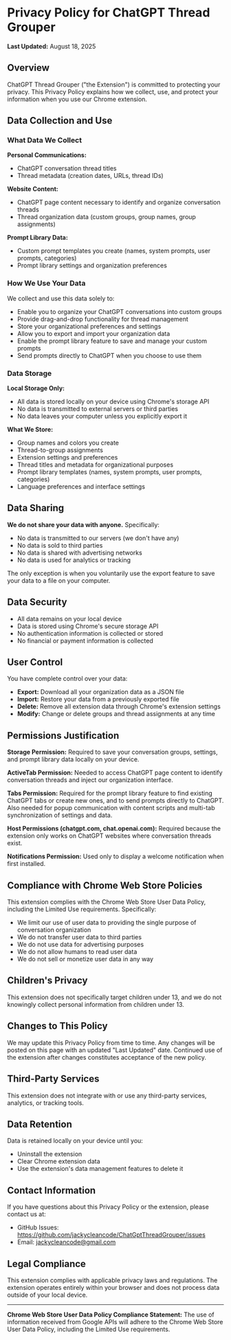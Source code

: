 # Privacy Policy for ChatGPT Thread Grouper

**Last Updated:** August 18, 2025

## Overview

ChatGPT Thread Grouper ("the Extension") is committed to protecting your privacy. This Privacy Policy explains how we collect, use, and protect your information when you use our Chrome extension.

## Data Collection and Use

### What Data We Collect

**Personal Communications:**
- ChatGPT conversation thread titles
- Thread metadata (creation dates, URLs, thread IDs)

**Website Content:**
- ChatGPT page content necessary to identify and organize conversation threads
- Thread organization data (custom groups, group names, group assignments)

**Prompt Library Data:**
- Custom prompt templates you create (names, system prompts, user prompts, categories)
- Prompt library settings and organization preferences

### How We Use Your Data

We collect and use this data solely to:
- Enable you to organize your ChatGPT conversations into custom groups
- Provide drag-and-drop functionality for thread management
- Store your organizational preferences and settings
- Allow you to export and import your organization data
- Enable the prompt library feature to save and manage your custom prompts
- Send prompts directly to ChatGPT when you choose to use them

### Data Storage

**Local Storage Only:**
- All data is stored locally on your device using Chrome's storage API
- No data is transmitted to external servers or third parties
- No data leaves your computer unless you explicitly export it

**What We Store:**
- Group names and colors you create
- Thread-to-group assignments
- Extension settings and preferences
- Thread titles and metadata for organizational purposes
- Prompt library templates (names, system prompts, user prompts, categories)
- Language preferences and interface settings

## Data Sharing

**We do not share your data with anyone.** Specifically:
- No data is transmitted to our servers (we don't have any)
- No data is sold to third parties
- No data is shared with advertising networks
- No data is used for analytics or tracking

The only exception is when you voluntarily use the export feature to save your data to a file on your computer.

## Data Security

- All data remains on your local device
- Data is stored using Chrome's secure storage API
- No authentication information is collected or stored
- No financial or payment information is collected

## User Control

You have complete control over your data:
- **Export:** Download all your organization data as a JSON file
- **Import:** Restore your data from a previously exported file  
- **Delete:** Remove all extension data through Chrome's extension settings
- **Modify:** Change or delete groups and thread assignments at any time

## Permissions Justification

**Storage Permission:** Required to save your conversation groups, settings, and prompt library data locally on your device.

**ActiveTab Permission:** Needed to access ChatGPT page content to identify conversation threads and inject our organization interface.

**Tabs Permission:** Required for the prompt library feature to find existing ChatGPT tabs or create new ones, and to send prompts directly to ChatGPT. Also needed for popup communication with content scripts and multi-tab synchronization of settings and data.

**Host Permissions (chatgpt.com, chat.openai.com):** Required because the extension only works on ChatGPT websites where conversation threads exist.

**Notifications Permission:** Used only to display a welcome notification when first installed.

## Compliance with Chrome Web Store Policies

This extension complies with the Chrome Web Store User Data Policy, including the Limited Use requirements. Specifically:

- We limit our use of user data to providing the single purpose of conversation organization
- We do not transfer user data to third parties
- We do not use data for advertising purposes
- We do not allow humans to read user data
- We do not sell or monetize user data in any way

## Children's Privacy

This extension does not specifically target children under 13, and we do not knowingly collect personal information from children under 13.

## Changes to This Policy

We may update this Privacy Policy from time to time. Any changes will be posted on this page with an updated "Last Updated" date. Continued use of the extension after changes constitutes acceptance of the new policy.

## Third-Party Services

This extension does not integrate with or use any third-party services, analytics, or tracking tools.

## Data Retention

Data is retained locally on your device until you:
- Uninstall the extension
- Clear Chrome extension data
- Use the extension's data management features to delete it

## Contact Information

If you have questions about this Privacy Policy or the extension, please contact us at:
- GitHub Issues: https://github.com/jackycleancode/ChatGptThreadGrouper/issues
- Email: jackycleancode@gmail.com

## Legal Compliance

This extension complies with applicable privacy laws and regulations. The extension operates entirely within your browser and does not process data outside of your local device.

---

**Chrome Web Store User Data Policy Compliance Statement:**
The use of information received from Google APIs will adhere to the Chrome Web Store User Data Policy, including the Limited Use requirements. 
